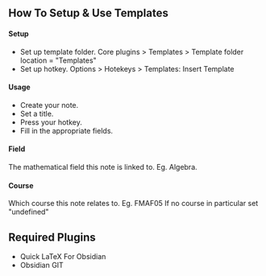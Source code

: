 ## How To Setup & Use Templates
#### Setup
- Set up template folder.
	Core plugins > Templates > Template folder location = "Templates"
- Set up hotkey.
	Options > Hotekeys > Templates: Insert Template
#### Usage
- Create your note.
- Set a title.
- Press your hotkey.
- Fill in the appropriate fields.
#### Field
The mathematical field this note is linked to.
	Eg. Algebra.
#### Course
Which course this note relates to.
	Eg. FMAF05
	If no course in particular set "undefined"
## Required Plugins
- Quick LaTeX For Obsidian
- Obsidian GIT
